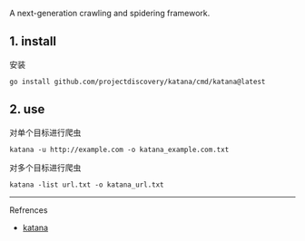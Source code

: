 A next-generation crawling and spidering framework.

## 1. install

安装

```
go install github.com/projectdiscovery/katana/cmd/katana@latest
```

## 2. use

对单个目标进行爬虫

```
katana -u http://example.com -o katana_example.com.txt
```

对多个目标进行爬虫

```
katana -list url.txt -o katana_url.txt
```

---

Refrences

- [katana](https://github.com/projectdiscovery/katana)
